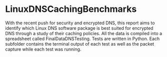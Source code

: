 # LinuxDNSCachingBenchmarks
With the recent push for security and encrypted DNS, this report aims to identify which Linux DNS software package is best suited for encrypted DNS through a study of their caching policies. 
All the data is compiled into a spreadsheet called FinalDataDNSTesting.
Tests are written in Python. Each subfolder contains the terminal output of each test as well as the packet capture while each test was running.
